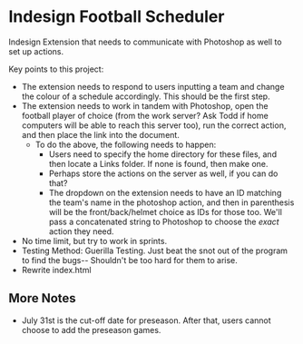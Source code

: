 # Indesign Football Scheduler

Indesign Extension that needs to communicate with Photoshop as well to set up actions.

Key points to this project:
- The extension needs to respond to users inputting a team and change the colour of a schedule accordingly. This should be the first step.
- The extension needs to work in tandem with Photoshop, open the football player of choice (from the work server? Ask Todd if home computers will be able to reach this server too), run the correct action, and then place the link into the document.
    - To do the above, the following needs to happen: 
        - Users need to specify the home directory for these files, and then locate a Links folder. If none is found, then make one.
        - Perhaps store the actions on the server as well, if you can do that?
        - The dropdown on the extension needs to have an ID matching the team's name in the photoshop action, and then in parenthesis will be the front/back/helmet choice as IDs for those too. We'll pass a concatenated string to Photoshop to choose the *exact* action they need.
- No time limit, but try to work in sprints.
- Testing Method: Guerilla Testing. Just beat the snot out of the program to find the bugs-- Shouldn't be too hard for them to arise.
- Rewrite index.html

## More Notes
- July 31st is the cut-off date for preseason. After that, users cannot choose to add the preseason games.